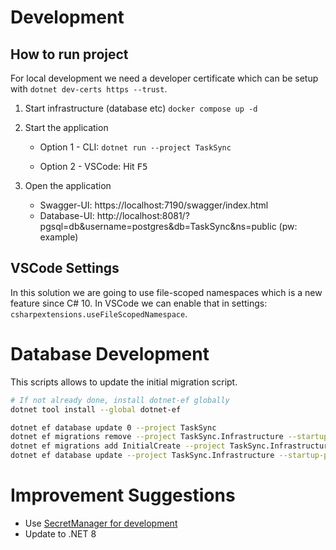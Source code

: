 # Development

## How to run project
For local development we need a developer certificate which can be setup with ``dotnet dev-certs https --trust``.

1. Start infrastructure (database etc) ``docker compose up -d``

2. Start the application
    - Option 1 - CLI: ``dotnet run --project TaskSync``

    - Option 2 - VSCode: Hit <kbd>F5</kbd>
3. Open the application
    - Swagger-UI: https://localhost:7190/swagger/index.html
    - Database-UI: http://localhost:8081/?pgsql=db&username=postgres&db=TaskSync&ns=public (pw: example)

## VSCode Settings
In this solution we are going to use file-scoped namespaces which is a new feature since C# 10.
In VSCode we can enable that in settings: `csharpextensions.useFileScopedNamespace`.

# Database Development
This scripts allows to update the initial migration script. 
```sh
# If not already done, install dotnet-ef globally
dotnet tool install --global dotnet-ef

dotnet ef database update 0 --project TaskSync
dotnet ef migrations remove --project TaskSync.Infrastructure --startup-project TaskSync
dotnet ef migrations add InitialCreate --project TaskSync.Infrastructure --startup-project TaskSync
dotnet ef database update --project TaskSync.Infrastructure --startup-project TaskSync
```

# Improvement Suggestions
- Use [SecretManager for development](https://learn.microsoft.com/en-us/aspnet/core/security/app-secrets?view=aspnetcore-8.0&tabs=windows)
- Update to .NET 8